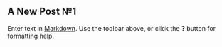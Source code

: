 ## A New Post №1

Enter text in [Markdown](http://daringfireball.net/projects/markdown/). Use the toolbar above, or click the **?** button for formatting help.

